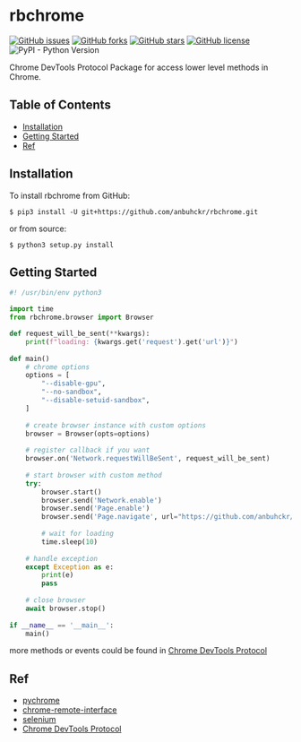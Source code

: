 # rbchrome

[![GitHub issues](https://img.shields.io/github/issues/anbuhckr/rbchrome)](https://github.com/anbuhckr/rbchrome/issues)
[![GitHub forks](https://img.shields.io/github/forks/anbuhckr/rbchrome)](https://github.com/anbuhckr/rbchrome/network)
[![GitHub stars](https://img.shields.io/github/stars/anbuhckr/rbchrome)](https://github.com/anbuhckr/rbchrome/stargazers)
[![GitHub license](https://img.shields.io/github/license/anbuhckr/rbchrome)](https://github.com/anbuhckr/rbchrome/blob/master/LICENSE)
![PyPI - Python Version](https://img.shields.io/badge/python-3.6%20%7C%203.7%20%7C%203.8-blue)

Chrome DevTools Protocol Package for access lower level methods in Chrome.

## Table of Contents

* [Installation](#installation)
* [Getting Started](#getting-started)
* [Ref](#ref)


## Installation

To install rbchrome from GitHub:

```
$ pip3 install -U git+https://github.com/anbuhckr/rbchrome.git
```

or from source:

```
$ python3 setup.py install
```

## Getting Started

``` python
#! /usr/bin/env python3

import time
from rbchrome.browser import Browser

def request_will_be_sent(**kwargs):
    print(f"loading: {kwargs.get('request').get('url')}")
    
def main()
    # chrome options
    options = [
        "--disable-gpu",
        "--no-sandbox",
        "--disable-setuid-sandbox",
    ]
    
    # create browser instance with custom options
    browser = Browser(opts=options)
    
    # register callback if you want
    browser.on('Network.requestWillBeSent', request_will_be_sent)
    
    # start browser with custom method
    try:
        browser.start()
        browser.send('Network.enable')
        browser.send('Page.enable')
        browser.send('Page.navigate', url="https://github.com/anbuhckr/aiocdp")
        
        # wait for loading
        time.sleep(10)
        
    # handle exception
    except Exception as e:
        print(e)
        pass
        
    # close browser
    await browser.stop()
    
if __name__ == '__main__':
    main()
```
more methods or events could be found in
[Chrome DevTools Protocol](https://chromedevtools.github.io/devtools-protocol/)


## Ref

* [pychrome](https://github.com/fate0/pychrome/)
* [chrome-remote-interface](https://github.com/cyrus-and/chrome-remote-interface/)
* [selenium](https://github.com/SeleniumHQ/selenium/tree/trunk/py/)
* [Chrome DevTools Protocol](https://chromedevtools.github.io/devtools-protocol/)
